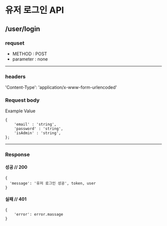 # 유저 로그인 API

## /user/login

### requset

- METHOD : POST
- parameter : none

---

### headers

'Content-Type': 'application/x-www-form-urlencoded'

### Request body

Example Value

```
{
	'email' : 'string',
	'password' : 'string',
	'isAdmin' : 'string',
};
```

---

### Response

#### 성공 // 200

```
{
  'message': '유저 로그인 성공', token, user
}
```

#### 실패 // 401

```
{
    'error': error.massage
}
```
